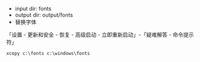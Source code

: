 - input dir: fonts
- output dir: output/fonts
- 替换字体

「设置 - 更新和安全 - 恢复 - 高级启动 - 立即重新启动」-「疑难解答 - 命令提示符」

``` shell
xcopy c:\fonts c:\windows\fonts
```
